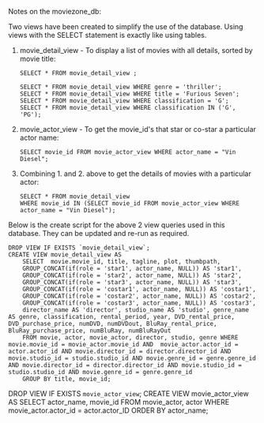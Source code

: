 Notes on the moviezone_db:

Two views have been created to simplify the use of the database.  Using views with the SELECT statement is exactly like using tables.

1.	movie_detail_view - To display a list of movies with all details, sorted by movie title:

		SELECT * FROM movie_detail_view ;

		SELECT * FROM movie_detail_view WHERE genre = 'thriller';
		SELECT * FROM movie_detail_view WHERE title = 'Furious Seven';
		SELECT * FROM movie_detail_view WHERE classification = 'G';
		SELECT * FROM movie_detail_view WHERE classification IN ('G', 'PG');

2.  movie_actor_view - 	To get the movie_id's that star or co-star a particular actor name:

		SELECT movie_id FROM movie_actor_view WHERE actor_name = "Vin Diesel";

3.	Combining 1. and 2. above to get the details of movies with a particular actor:

		SELECT * FROM movie_detail_view
		WHERE movie_id IN (SELECT movie_id FROM movie_actor_view WHERE actor_name = "Vin Diesel");

Below is the create script for the above 2 view queries used in this database.  They can be updated and re-run as required.

	DROP VIEW IF EXISTS `movie_detail_view`;
	CREATE VIEW movie_detail_view AS
		SELECT  movie.movie_id, title, tagline, plot, thumbpath,
		GROUP_CONCAT(if(role = 'star1', actor_name, NULL)) AS 'star1',
		GROUP_CONCAT(if(role = 'star2', actor_name, NULL)) AS 'star2',
		GROUP_CONCAT(if(role = 'star3', actor_name, NULL)) AS 'star3',
		GROUP_CONCAT(if(role = 'costar1', actor_name, NULL)) AS 'costar1',
		GROUP_CONCAT(if(role = 'costar2', actor_name, NULL)) AS 'costar2',
		GROUP_CONCAT(if(role = 'costar3', actor_name, NULL)) AS 'costar3',
		director_name AS 'director', studio_name AS 'studio', genre_name AS genre, classification, rental_period, year, DVD_rental_price, DVD_purchase_price, numDVD, numDVDout, BluRay_rental_price, BluRay_purchase_price, numBluRay, numBluRayOut
		FROM movie, actor, movie_actor, director, studio, genre WHERE movie.movie_id = movie_actor.movie_id AND  movie_actor.actor_id = actor.actor_id AND movie.director_id = director.director_id AND movie.studio_id = studio.studio_id AND movie.genre_id = genre.genre_id AND movie.director_id = director.director_id AND movie.studio_id = studio.studio_id AND movie.genre_id = genre.genre_id
		GROUP BY title, movie_id;

DROP VIEW IF EXISTS `movie_actor_view`;
CREATE VIEW movie_actor_view AS
  SELECT actor_name, movie_id FROM movie_actor, actor
  WHERE movie_actor.actor_id = actor.actor_ID ORDER BY actor_name;